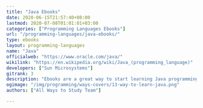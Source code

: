 ```yaml
---
title: "Java Ebooks"
date: 2020-06-15T21:57:40+08:00
lastmod: 2020-07-08T01:01:01+03:00
categories: ["Programming Languages Ebooks"]
url: "/programming-languages/java-ebooks/"
type: ebooks
layout: programming-languages
name: "Java"
officialweb: "https://www.oracle.com/java/"
wikilink: "https://en.wikipedia.org/wiki/Java_(programming_language)"
developers: ["Sun Microsystems"]
gitrank: 3
description: "Ebooks are a great way to start learning Java programming, download and read your ebooks for Java on any device, free & paid versions are both available."
ogimage: "/img/programming/ways-covers/13-way-to-learn-java.png"
authors: ["All Ways to Study Team"]

---
```


